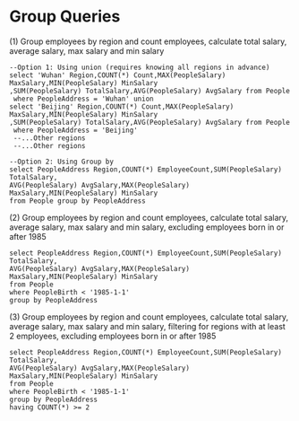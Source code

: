 # Group Queries

(1) Group employees by region and count employees, calculate total salary, average salary, max salary and min salary

```
--Option 1: Using union (requires knowing all regions in advance)
select 'Wuhan' Region,COUNT(*) Count,MAX(PeopleSalary) MaxSalary,MIN(PeopleSalary) MinSalary
,SUM(PeopleSalary) TotalSalary,AVG(PeopleSalary) AvgSalary from People
 where PeopleAddress = 'Wuhan' union
select 'Beijing' Region,COUNT(*) Count,MAX(PeopleSalary) MaxSalary,MIN(PeopleSalary) MinSalary
,SUM(PeopleSalary) TotalSalary,AVG(PeopleSalary) AvgSalary from People
 where PeopleAddress = 'Beijing'
 --...Other regions
 --...Other regions
 
--Option 2: Using Group by
select PeopleAddress Region,COUNT(*) EmployeeCount,SUM(PeopleSalary) TotalSalary,
AVG(PeopleSalary) AvgSalary,MAX(PeopleSalary) MaxSalary,MIN(PeopleSalary) MinSalary 
from People group by PeopleAddress
```

(2) Group employees by region and count employees, calculate total salary, average salary, max salary and min salary, excluding employees born in or after 1985

```
select PeopleAddress Region,COUNT(*) EmployeeCount,SUM(PeopleSalary) TotalSalary,
AVG(PeopleSalary) AvgSalary,MAX(PeopleSalary) MaxSalary,MIN(PeopleSalary) MinSalary 
from People
where PeopleBirth < '1985-1-1'
group by PeopleAddress
```

(3) Group employees by region and count employees, calculate total salary, average salary, max salary and min salary, filtering for regions with at least 2 employees, excluding employees born in or after 1985

```
select PeopleAddress Region,COUNT(*) EmployeeCount,SUM(PeopleSalary) TotalSalary,
AVG(PeopleSalary) AvgSalary,MAX(PeopleSalary) MaxSalary,MIN(PeopleSalary) MinSalary 
from People 
where PeopleBirth < '1985-1-1'
group by PeopleAddress
having COUNT(*) >= 2
```
